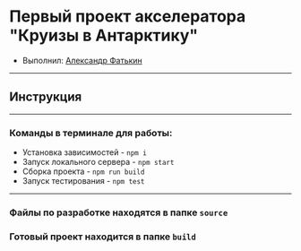 
# Первый проект акселератора "Круизы в Антарктику"

- Выполнил: [Александр Фатькин](https://htmlacademy.ru/profile/id441407)

---

## Инструкция
---

### Команды в терминале для работы:

- Установка зависимостей - `npm i`
- Запуск локального сервера - `npm start`
- Сборка проекта - `npm run build`
- Запуск тестирования - `npm test`

---

### Файлы по разработке находятся в папке `source`

### Готовый проект находится в папке `build`
